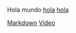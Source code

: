 Hola mundo
[hola](https://github.com/krlosh/learnyounode_ejercicios)
[hola](https://lucid.app/lucidchart/a3d0479b-13d3-4337-82c7-5d69088ed72f/edit?beaconFlowId=C2583C497EEEC5CE&invitationId=inv_be404150-2611-4303-b9bf-dfdda156e7a1&page=0_0#)

[Markdown](https://es.wikipedia.org/wiki/Markdown)
[Video](https://nodejs.com/api/fs.html#fsfstatsyncfd-optio)